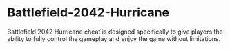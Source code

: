 # Battlefield-2042-Hurricane
Battlefield 2042 Hurricane cheat is designed specifically to give players the ability to fully control the gameplay and enjoy the game without limitations.
